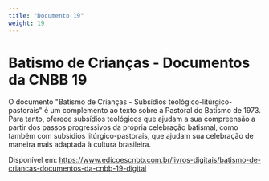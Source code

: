 ```yaml
---
title: "Documento 19"
weight: 19
---
```


# Batismo de Crianças - Documentos da CNBB 19

O documento "Batismo de Crianças - Subsídios teológico-litúrgico-pastorais" é um complemento ao texto sobre a Pastoral do Batismo de 1973. Para tanto, oferece subsídios teológicos que ajudam a sua compreensão a partir dos passos progressivos da própria celebração batismal, como também com subsídios litúrgico-pastorais, que ajudam sua celebração de maneira mais adaptada à cultura brasileira.

Disponível em: https://www.edicoescnbb.com.br/livros-digitais/batismo-de-criancas-documentos-da-cnbb-19-digital
